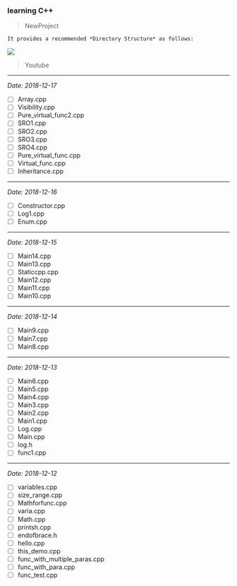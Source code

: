 ### learning C++

> NewProject 

	It provides a recommended *Directory Structure* as follows:

![](https://i.loli.net/2018/12/17/5c17a606d7d18.png)

> Youtube

***
*Date: 2018-12-17*

- [ ] Array.cpp
- [ ] Visibility.cpp
- [ ] Pure_virtual_func2.cpp
- [ ] SRO1.cpp
- [ ] SRO2.cpp
- [ ] SRO3.cpp
- [ ] SRO4.cpp
- [ ] Pure_virtual_func.cpp
- [ ] Virtual_func.cpp
- [ ] Inheritance.cpp
***
*Date: 2018-12-16*

- [ ] Constructor.cpp
- [ ] Log1.cpp
- [ ] Enum.cpp
***
*Date: 2018-12-15*

- [ ] Main14.cpp
- [ ] Main13.cpp
- [ ] Staticcpp.cpp
- [ ] Main12.cpp
- [ ] Main11.cpp
- [ ] Main10.cpp
***
*Date: 2018-12-14*

- [ ] Main9.cpp
- [ ] Main7.cpp
- [ ] Main8.cpp
***
*Date: 2018-12-13*

- [ ] Main6.cpp
- [ ] Main5.cpp
- [ ] Main4.cpp
- [ ] Main3.cpp
- [ ] Main2.cpp
- [ ] Main1.cpp
- [ ] Log.cpp
- [ ] Main.cpp
- [ ] log.h
- [ ] func1.cpp
***
*Date: 2018-12-12*
- [ ] variables.cpp
- [ ] size_range.cpp
- [ ] Mathforfunc.cpp
- [ ] varia.cpp
- [ ] Math.cpp
- [ ] printsh.cpp
- [ ] endofbrace.h
- [ ] hello.cpp
- [ ] this_demo.cpp
- [ ] func_with_multiple_paras.cpp
- [ ] func_with_para.cpp
- [ ] func_test.cpp